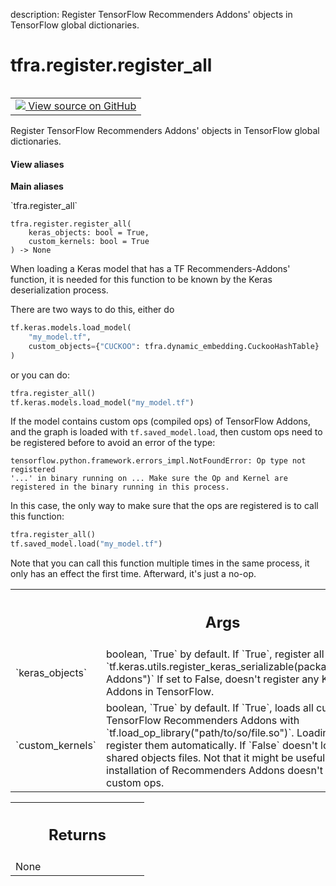 description: Register TensorFlow Recommenders Addons' objects in TensorFlow global dictionaries.

<div itemscope itemtype="http://developers.google.com/ReferenceObject">
<meta itemprop="name" content="tfra.register.register_all" />
<meta itemprop="path" content="Stable" />
</div>

# tfra.register.register_all

<!-- Insert buttons and diff -->

<table class="tfo-notebook-buttons tfo-api nocontent" align="left">
<td>
  <a target="_blank" href="https://github.com/tensorflow/recommenders-addons/tree/master/tensorflow_recommenders_addons/register.py#L10-L73">
    <img src="https://www.tensorflow.org/images/GitHub-Mark-32px.png" />
    View source on GitHub
  </a>
</td>
</table>



Register TensorFlow Recommenders Addons' objects in TensorFlow global dictionaries.

<section class="expandable">
  <h4 class="showalways">View aliases</h4>
  <p>
<b>Main aliases</b>
<p>`tfra.register_all`</p>
</p>
</section>

<pre class="devsite-click-to-copy prettyprint lang-py tfo-signature-link">
<code>tfra.register.register_all(
    keras_objects: bool = True,
    custom_kernels: bool = True
) -> None
</code></pre>



<!-- Placeholder for "Used in" -->

When loading a Keras model that has a TF Recommenders-Addons' function,
it is needed for this function to be known by the Keras deserialization
process.

There are two ways to do this, either do

```python
tf.keras.models.load_model(
    "my_model.tf",
    custom_objects={"CUCKOO": tfra.dynamic_embedding.CuckooHashTable}
)
```

or you can do:
```python
tfra.register_all()
tf.keras.models.load_model("my_model.tf")
```

If the model contains custom ops (compiled ops) of TensorFlow Addons,
and the graph is loaded with `tf.saved_model.load`, then custom ops need
to be registered before to avoid an error of the type:

```
tensorflow.python.framework.errors_impl.NotFoundError: Op type not registered
'...' in binary running on ... Make sure the Op and Kernel are
registered in the binary running in this process.
```

In this case, the only way to make sure that the ops are registered is to call
this function:

```python
tfra.register_all()
tf.saved_model.load("my_model.tf")
```

Note that you can call this function multiple times in the same process,
it only has an effect the first time. Afterward, it's just a no-op.

<!-- Tabular view -->
 <table class="responsive fixed orange">
<colgroup><col width="214px"><col></colgroup>
<tr><th colspan="2"><h2 class="add-link">Args</h2></th></tr>

<tr>
<td>
`keras_objects`
</td>
<td>
boolean, `True` by default. If `True`, register all
Keras objects
with `tf.keras.utils.register_keras_serializable(package="Recommenders-Addons")`
If set to False, doesn't register any Keras objects
of Addons in TensorFlow.
</td>
</tr><tr>
<td>
`custom_kernels`
</td>
<td>
boolean, `True` by default. If `True`, loads all
custom kernels of TensorFlow Recommenders Addons with
`tf.load_op_library("path/to/so/file.so")`. Loading the SO files
register them automatically. If `False` doesn't load and register
the shared objects files. Not that it might be useful to turn it off
if your installation of Recommenders Addons doesn't work well with
custom ops.
</td>
</tr>
</table>



<!-- Tabular view -->
 <table class="responsive fixed orange">
<colgroup><col width="214px"><col></colgroup>
<tr><th colspan="2"><h2 class="add-link">Returns</h2></th></tr>
<tr class="alt">
<td colspan="2">
None
</td>
</tr>

</table>


